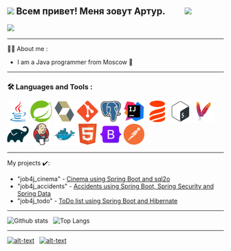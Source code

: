 ##  ![](https://user-images.githubusercontent.com/18350557/176309783-0785949b-9127-417c-8b55-ab5a4333674e.gif)  Всем привет!  Меня зовут Артур.&nbsp;&nbsp;&nbsp;&nbsp;&nbsp;&nbsp;&nbsp;&nbsp;  ![](https://komarev.com/ghpvc/?username=Artyrio226)


![](https://media1.giphy.com/media/v1.Y2lkPTc5MGI3NjExZ3BlZnk1MzJ4M3F0NjRwY2Y2b21ueWJxZmRreHV3ajFtZnNrM3U5MCZlcD12MV9pbnRlcm5hbF9naWZfYnlfaWQmY3Q9Zw/3pzLJifxEvLpe/200.webp)


-----

:man_technologist: About me :
* I am a Java programmer from Moscow :city_sunrise:

-----
### :hammer_and_wrench: Languages and Tools :

<a><img src="https://github.com/devicons/devicon/blob/master/icons/java/java-original.svg" width="50" height="50" alt="Java" /></a>
<a><img src="https://github.com/devicons/devicon/blob/master/icons/spring/spring-original.svg" width="50" height="50" alt="Spring" /></a>
<a><img src="https://github.com/devicons/devicon/blob/master/icons/hibernate/hibernate-original.svg" width="50" height="50" alt="Hibernate" /></a>
<a><img src="https://github.com/devicons/devicon/blob/master/icons/git/git-original.svg" width="50" height="50" alt="Git" /></a>
<a><img src="https://github.com/devicons/devicon/blob/master/icons/postgresql/postgresql-original.svg" width="50" height="50" alt="PostgreSQL" /></a>
<a><img src="https://github.com/devicons/devicon/blob/master/icons/intellij/intellij-original.svg" width="50" height="50" alt="IntellIJ" /></a>
<a><img src="https://github.com/devicons/devicon/blob/master/icons/liquibase/liquibase-original.svg" width="50" height="50" alt="Liquibase" /></a>
<a><img src="https://github.com/devicons/devicon/blob/master/icons/bash/bash-original.svg" width="50" height="50" alt="Bash" /></a>
<a><img src="https://github.com/devicons/devicon/blob/master/icons/maven/maven-original.svg" width="50" height="50" alt="Maven" /></a>
<a><img src="https://github.com/devicons/devicon/blob/master/icons/gradle/gradle-original.svg" width="50" height="50" alt="Gradle" /></a>
<a><img src="https://github.com/devicons/devicon/blob/master/icons/jenkins/jenkins-original.svg" width="50" height="50" alt="Jenkins" /></a>
<a><img src="https://github.com/devicons/devicon/blob/master/icons/docker/docker-original.svg" width="50" height="50" alt="Docker" /></a>
<a><img src="https://github.com/devicons/devicon/blob/master/icons/html5/html5-original.svg" width="50" height="50" alt="HTML5" /></a>
<a><img src="https://github.com/devicons/devicon/blob/master/icons/bootstrap/bootstrap-original.svg" width="50" height="50" alt="Bootstrap" /></a>
<a><img src="https://github.com/devicons/devicon/blob/master/icons/postman/postman-original.svg" width="50" height="50" alt="Postman" /></a>



-----
My projects :heavy_check_mark::
* "job4j_cinema" - [Cinema using Spring Boot and sql2o](https://github.com/Artyrio226/job4j_cinema)
* "job4j_accidents" - [Accidents using Spring Boot, Spring Security and Spring Data](https://github.com/Artyrio226/job4j_accidents)
* "job4j_todo" - [ToDo list using Spring Boot and Hibernate](https://github.com/Artyrio226/job4j_todo)

-----
![Github stats](https://github-readme-stats.vercel.app/api?username=Artyrio226&hide=stars,prs,issues,contribs&layout=compact&theme=vision-friendly-dark)&nbsp;&nbsp; ![Top Langs](https://github-readme-stats.vercel.app/api/top-langs/?username=Artyrio226&layout=compact&theme=vision-friendly-dark)  

-----
[![alt-text](https://img.shields.io/badge/-telegram-grey?style=flat&logo=telegram&logoColor=white)](https://t.me/Artyrio226)&nbsp;&nbsp;
[![alt-text](https://img.shields.io/badge/@%20email-005FED?style=flat&logo=mail&logoColor=white)](mailto:artur_sar_80@mail.ru)&nbsp;&nbsp;

